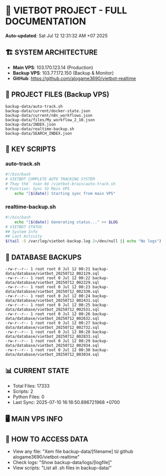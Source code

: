 # 🤖 VIETBOT PROJECT - FULL DOCUMENTATION
**Auto-updated**: Sat Jul 12 12:31:32 AM +07 2025

## 🏗️ SYSTEM ARCHITECTURE
- **Main VPS**: 103.170.123.14 (Production)
- **Backup VPS**: 103.77.172.150 (Backup & Monitor)
- **GitHub**: https://github.com/alogame3690/vietbot-realtime

## 📁 PROJECT FILES (Backup VPS)
```
backup-data/auto-track.sh
backup-data/current/docker-state.json
backup-data/current/n8n_workflows.json
backup-data/files/My_workflow_2_10.json
backup-data/INDEX.json
backup-data/realtime-backup.sh
backup-data/SEARCH_INDEX.json
```

## 🔧 KEY SCRIPTS
### auto-track.sh
```bash
#!/bin/bash
# VIETBOT COMPLETE AUTO TRACKING SYSTEM
# Thay thế toàn bộ /vietbot-brain/auto-track.sh
# Function: Sync từ Main VPS
    echo "[$(date)] Starting sync from main VPS"
```
### realtime-backup.sh
```bash
#!/bin/bash
    echo "[$(date)] Generating status..." >> $LOG
# VIETBOT STATUS
## System Info
## Last Activity
$(tail -5 /var/log/vietbot-backup.log 2>/dev/null || echo "No logs")
```

## 💾 DATABASE BACKUPS
```
-rw-r--r-- 1 root root 0 Jul 12 00:21 backup-data/database/vietbot_20250712_002129.sql
-rw-r--r-- 1 root root 0 Jul 12 00:22 backup-data/database/vietbot_20250712_002229.sql
-rw-r--r-- 1 root root 0 Jul 12 00:23 backup-data/database/vietbot_20250712_002330.sql
-rw-r--r-- 1 root root 0 Jul 12 00:24 backup-data/database/vietbot_20250712_002431.sql
-rw-r--r-- 1 root root 0 Jul 12 00:25 backup-data/database/vietbot_20250712_002531.sql
-rw-r--r-- 1 root root 0 Jul 12 00:26 backup-data/database/vietbot_20250712_002632.sql
-rw-r--r-- 1 root root 0 Jul 12 00:27 backup-data/database/vietbot_20250712_002732.sql
-rw-r--r-- 1 root root 0 Jul 12 00:28 backup-data/database/vietbot_20250712_002833.sql
-rw-r--r-- 1 root root 0 Jul 12 00:29 backup-data/database/vietbot_20250712_002934.sql
-rw-r--r-- 1 root root 0 Jul 12 00:30 backup-data/database/vietbot_20250712_003034.sql
```

## 📊 CURRENT STATE
- Total Files: 17333
- Scripts: 2
- Python Files: 0
- Last Sync: 2025-07-10 16:18:50.896721968 +0700

## 🖥️ MAIN VPS INFO


## 🚨 HOW TO ACCESS DATA
- View any file: "Xem file backup-data/[filename] từ github alogame3690/vietbot-realtime"
- Check logs: "Show backup-data/logs/[logfile]"
- View scripts: "List all .sh files in backup-data/"
